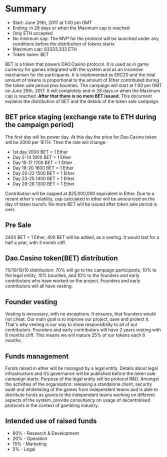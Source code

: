 # Summary

* Start: June 29th, 2017 at 1:00 pm GMT
* Ending: in 28 days or when the Maximum cap is reached
* Only ETH accepted
* No minimum cap: The MVP for the protocol will be launched under any conditions before the distribution of tokens starts
* Maximum cap: 83333,333 ETH
* Token name: BET

BET is a token that powers DAO.Casino protocol. It is used as in game currency for games integrated with the system and as an incentive mechanism for the participants. It is implemented as ERC20 and the total amount of tokens is proportional to the amount of Ether contributed during the token sale period plus bounties. The campaign will start at 1:00 pm GMT on June 29th, 2017. It will completely end in 28 days or when the Maximum cap is reached. **After that there is no more BET issued**. This document explains the distribution of BET and the details of the token sale campaign.

## BET price staging (exchange rate to ETH during the campaign period)

The first day will be power day. At this day the price for Dao.Casino token will be 2000 per 1ETH. Then the rate will change:

* 1st day 2000 BET = 1 Ether
* Day 2-14 1800 BET = 1 Ether
* Day 15-17 1700 BET = 1 Ether
* Day 18-20 1600 BET = 1 Ether
* Day 20-22 1500 BET = 1 Ether
* Day 23-25 1400  BET = 1 Ether
* Day 26-28 1300 BET = 1 Ether

Contribution will be capped at $25,000,000 equivalent in Ether. Due to a recent ether's volatility, cap calculated in ether will be announced on the day of token launch. No more BET will be issued after token sale period is over.

## 	Pre Sale  

2400 BET = 1 Ether, 400 BET will be added, as a vesting. It would last for a half a year, with 3 month cliff. 

## Dao.Casino token(BET) distribution

70/10/10/10 distribution: 70% will go to the campaign participants, 10% to the legal entity, 10% bounties, and 10% to the founders and early contributors who have worked on the project. Founders and early contributors will all have vesting.

## Founder vesting

Vesting is necessary, with no exceptions. It ensures, that founders would not cheat. Our main goal is to improve our project, save and protect it. That's why vesting is our way to show responsibility to all of our contributors.
Founders and early contributors will have 2 years vesting with 6 months cliff. This means we will mature 25% of our tokens each 6 months.

## Funds management

Funds raised in ether will be managed by a legal entity. Details about legal infrastructure and it’s governance will be published before the token sale campaign starts. Purpose of the legal entity will be protocol R&D. Amongst the activities of the organisation: releasing a standalone client, security audit and whitelisting of the games from independent teams and is able to distribute funds as grants to the independent teams working on different aspects of the system, provide consultancy on usage of decentralised protocols in the context of gambling industry.

## Intended use of raised funds

* 60% - Research & Development
* 20% - Operation
* 15% - Marketing
* 5% - Legal
